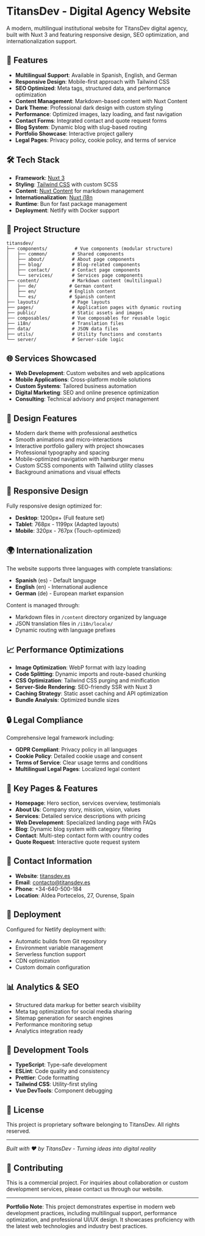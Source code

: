 # TitansDev - Digital Agency Website

A modern, multilingual institutional website for TitansDev digital agency, built with Nuxt 3 and featuring responsive design, SEO optimization, and internationalization support.

## 🚀 Features

- **Multilingual Support**: Available in Spanish, English, and German
- **Responsive Design**: Mobile-first approach with Tailwind CSS
- **SEO Optimized**: Meta tags, structured data, and performance optimization
- **Content Management**: Markdown-based content with Nuxt Content
- **Dark Theme**: Professional dark design with custom styling
- **Performance**: Optimized images, lazy loading, and fast navigation
- **Contact Forms**: Integrated contact and quote request forms
- **Blog System**: Dynamic blog with slug-based routing
- **Portfolio Showcase**: Interactive project gallery
- **Legal Pages**: Privacy policy, cookie policy, and terms of service

## 🛠️ Tech Stack

- **Framework**: [Nuxt 3](https://nuxt.com/)
- **Styling**: [Tailwind CSS](https://tailwindcss.com/) with custom SCSS
- **Content**: [Nuxt Content](https://content.nuxtjs.org/) for markdown management
- **Internationalization**: [Nuxt i18n](https://i18n.nuxtjs.org/)
- **Runtime**: Bun for fast package management
- **Deployment**: Netlify with Docker support

## 📁 Project Structure

```
titansdev/
├── components/          # Vue components (modular structure)
│   ├── common/         # Shared components
│   ├── about/          # About page components
│   ├── blog/           # Blog-related components
│   ├── contact/        # Contact page components
│   └── services/       # Services page components
├── content/            # Markdown content (multilingual)
│   ├── de/            # German content
│   ├── en/            # English content
│   └── es/            # Spanish content
├── layouts/            # Page layouts
├── pages/              # Application pages with dynamic routing
├── public/             # Static assets and images
├── composables/        # Vue composables for reusable logic
├── i18n/               # Translation files
├── data/               # JSON data files
├── utils/              # Utility functions and constants
└── server/             # Server-side logic
```

## 🌐 Services Showcased

- **Web Development**: Custom websites and web applications
- **Mobile Applications**: Cross-platform mobile solutions
- **Custom Systems**: Tailored business automation
- **Digital Marketing**: SEO and online presence optimization
- **Consulting**: Technical advisory and project management

## 🎨 Design Features

- Modern dark theme with professional aesthetics
- Smooth animations and micro-interactions
- Interactive portfolio gallery with project showcases
- Professional typography and spacing
- Mobile-optimized navigation with hamburger menu
- Custom SCSS components with Tailwind utility classes
- Background animations and visual effects

## 📱 Responsive Design

Fully responsive design optimized for:
- **Desktop**: 1200px+ (Full feature set)
- **Tablet**: 768px - 1199px (Adapted layouts)
- **Mobile**: 320px - 767px (Touch-optimized)

## 🌍 Internationalization

The website supports three languages with complete translations:
- **Spanish** (es) - Default language
- **English** (en) - International audience
- **German** (de) - European market expansion

Content is managed through:
- Markdown files in `/content` directory organized by language
- JSON translation files in `/i18n/locale/`
- Dynamic routing with language prefixes

## 📈 Performance Optimizations

- **Image Optimization**: WebP format with lazy loading
- **Code Splitting**: Dynamic imports and route-based chunking
- **CSS Optimization**: Tailwind CSS purging and minification
- **Server-Side Rendering**: SEO-friendly SSR with Nuxt 3
- **Caching Strategy**: Static asset caching and API optimization
- **Bundle Analysis**: Optimized bundle sizes

## 🔒 Legal Compliance

Comprehensive legal framework including:
- **GDPR Compliant**: Privacy policy in all languages
- **Cookie Policy**: Detailed cookie usage and consent
- **Terms of Service**: Clear usage terms and conditions
- **Multilingual Legal Pages**: Localized legal content

## 🚀 Key Pages & Features

- **Homepage**: Hero section, services overview, testimonials
- **About Us**: Company story, mission, vision, values
- **Services**: Detailed service descriptions with pricing
- **Web Development**: Specialized landing page with FAQs
- **Blog**: Dynamic blog system with category filtering
- **Contact**: Multi-step contact form with country codes
- **Quote Request**: Interactive quote request system

## 📧 Contact Information

- **Website**: [titansdev.es](https://titansdev.es)
- **Email**: contacto@titansdev.es
- **Phone**: +34-640-500-184
- **Location**: Aldea Portecelos, 27, Ourense, Spain

## 🚀 Deployment

Configured for Netlify deployment with:
- Automatic builds from Git repository
- Environment variable management
- Serverless function support
- CDN optimization
- Custom domain configuration

## 📊 Analytics & SEO

- Structured data markup for better search visibility
- Meta tag optimization for social media sharing
- Sitemap generation for search engines
- Performance monitoring setup
- Analytics integration ready

## 🔧 Development Tools

- **TypeScript**: Type-safe development
- **ESLint**: Code quality and consistency
- **Prettier**: Code formatting
- **Tailwind CSS**: Utility-first styling
- **Vue DevTools**: Component debugging

## 📄 License

This project is proprietary software belonging to TitansDev. All rights reserved.

---

*Built with ❤️ by TitansDev - Turning ideas into digital reality*

## 🤝 Contributing

This is a commercial project. For inquiries about collaboration or custom development services, please contact us through our website.

---

**Portfolio Note**: This project demonstrates expertise in modern web development practices, including multilingual support, performance optimization, and professional UI/UX design. It showcases proficiency with the latest web technologies and industry best practices.
